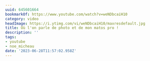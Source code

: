 ```yaml
---
uuid: 645601664
bookmarkOf: https://www.youtube.com/watch?v=weNDbcaiH10
category: video
headImage: https://i.ytimg.com/vi/weNDbcaiH10/maxresdefault.jpg
title: Où l'on parle de photo et de mon matos pro !
description: ''
tags:
- youtube
- noe_micheau
date: '2023-06-28T11:57:02.958Z'
---
```



